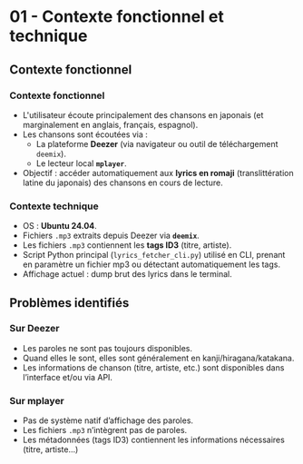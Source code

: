 # 01 - Contexte fonctionnel et technique

## Contexte fonctionnel

### Contexte fonctionnel
- L'utilisateur écoute principalement des chansons en japonais (et marginalement en anglais, français, espagnol).
- Les chansons sont écoutées via :
  - La plateforme **Deezer** (via navigateur ou outil de téléchargement `deemix`).
  - Le lecteur local **`mplayer`**.
- Objectif : accéder automatiquement aux **lyrics en romaji** (translittération latine du japonais) des chansons en cours de lecture.

### Contexte technique
- OS : **Ubuntu 24.04**.
- Fichiers `.mp3` extraits depuis Deezer via **`deemix`**.
- Les fichiers `.mp3` contiennent les **tags ID3** (titre, artiste).
- Script Python principal (`lyrics_fetcher_cli.py`) utilisé en CLI, prenant en paramètre un fichier mp3 ou détectant automatiquement les tags.
- Affichage actuel : dump brut des lyrics dans le terminal.

## Problèmes identifiés

### Sur Deezer
- Les paroles ne sont pas toujours disponibles.
- Quand elles le sont, elles sont généralement en kanji/hiragana/katakana.
- Les informations de chanson (titre, artiste, etc.) sont disponibles dans l’interface et/ou via API.

### Sur mplayer
- Pas de système natif d’affichage des paroles.
- Les fichiers `.mp3` n’intègrent pas de paroles.
- Les métadonnées (tags ID3) contiennent les informations nécessaires (titre, artiste...)


